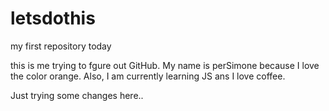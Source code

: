 # letsdothis
my first repository today

this is me trying to fgure out GitHub. My name is perSimone because I love the color orange. Also, I am currently learning JS ans I love coffee. 

Just trying some changes here.. 
